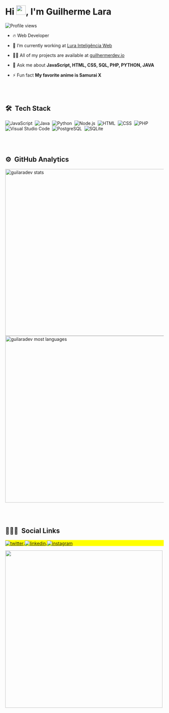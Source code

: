 <h1 align="left">Hi <img src="https://raw.githubusercontent.com/kaueMarques/kaueMarques/master/hi.gif" width="30px">, I'm Guilherme Lara</h1>
<p align="left"> <img src="https://komarev.com/ghpvc/?username=Guilherme-A-LAra&color=yellow" alt="Profile views" /> </p>

- 🔥 Web Developer 

- 🔭 I’m currently working at [Lura Inteligência Web](https://www.instagram.com/luraweb)

- 👨‍💻 All of my projects are available at [guilhermerdev.io](guilherme-a-lara.github.io/guilhermerdev.io/)


- 💬 Ask me about **JavaScript, HTML, CSS, SQL, PHP, PYTHON, JAVA**

- ⚡ Fun fact **My favorite anime is Samurai X**

<br><br>

## 🛠 &nbsp;Tech Stack

![JavaScript](https://img.shields.io/badge/-JavaScript-05122A?style=flat&logo=javascript)&nbsp;
![Java](https://img.shields.io/badge/-Java-05122A?style=flat&logo=java)&nbsp;
![Python](https://img.shields.io/badge/-Python-05122A?style=flat&logo=python)&nbsp;
![Node.js](https://img.shields.io/badge/-Node.js-05122A?style=flat&logo=node.js)&nbsp;
![HTML](https://img.shields.io/badge/-HTML-05122A?style=flat&logo=HTML5)&nbsp;
![CSS](https://img.shields.io/badge/-CSS-05122A?style=flat&logo=CSS3&logoColor=1572B6)&nbsp;
![PHP](https://img.shields.io/badge/-PHP-05122A?style=flat&logo=php&logoColor=1572B6)&nbsp;
![Visual Studio Code](https://img.shields.io/badge/-Visual%20Studio%20Code-05122A?style=flat&logo=visual-studio-code&logoColor=007ACC)&nbsp;
![PostgreSQL](https://img.shields.io/badge/-PostgreSQL-05122A?style=flat&logo=postgresql)&nbsp;
![SQLite](https://img.shields.io/badge/-SQLite-05122A?style=flat&logo=sqlite)&nbsp;

<br><br>

## ⚙️ &nbsp;GitHub Analytics

<p align="left">
<img width="530em" src="https://github-readme-stats.vercel.app/api?username=Guilherme-A-Lara&show_icons=true&theme=vision-friendly-dark" alt="guilaradev stats"/>
<img width="530em" src="https://github-readme-stats.vercel.app/api/top-langs/?username=Guilherme-A-Lara&layout=compact&theme=vision-friendly-dark" alt="guilaradev most languages"/>


</p>

<br><br>

## 👨🏽‍🦲 &nbsp;Social Links

<p align="left" style="background:yellow">
<a href="https://twitter.com/guilaradev" target="_blank">
  <img align="center" src="https://img.shields.io/badge/-guilaradev-05122A?style=flat&logo=twitter" alt="twitter"/>  
</a>
<a href="https://linkedin.com/in/guilherme-de-almeida-lara-6772a3177/" target="_blank">
  <img align="center" src="https://img.shields.io/badge/-guilaradev-05122A?style=flat&logo=linkedin" alt="linkedin"/>
</a>
<a href="https://instagram.com/guilaradev" target="_blank">
 <img align="center" src="https://img.shields.io/badge/-guilaradev-05122A?style=flat&logo=instagram" alt="instagram"/>
</a>
</p>

<img width="500em" src="https://github-readme-twitter-gazf.vercel.app/api?id=guilaradev&layout=wide&show_reply=off&show_retweet=off" />


